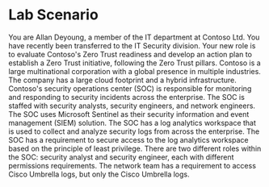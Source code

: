 # Lab Scenario

You are Allan Deyoung, a member of the IT department at Contoso Ltd. You have recently been transferred to the IT Security division. Your new role is to evaluate Contoso's Zero Trust readiness and develop an action plan to establish a Zero Trust initiative, following the Zero Trust pillars. Contoso is a large multinational corporation with a global presence in multiple industries. The company has a large cloud footprint and a hybrid infrastructure. Contoso's security operations center (SOC) is responsible for monitoring and responding to security incidents across the enterprise. The SOC is staffed with security analysts, security engineers, and network engineers. The SOC uses Microsoft Sentinel as their security information and event management (SIEM) solution. The SOC has a log analytics workspace that is used to collect and analyze security logs from across the enterprise. The SOC has a requirement to secure access to the log analytics workspace based on the principle of least privilege. There are two different roles within the SOC: security analyst and security engineer, each with different permissions requirements. The network team has a requirement to access Cisco Umbrella logs, but only the Cisco Umbrella logs.

